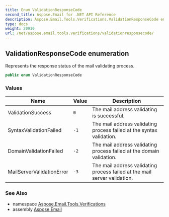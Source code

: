 ```yaml
---
title: Enum ValidationResponseCode
second_title: Aspose.Email for .NET API Reference
description: Aspose.Email.Tools.Verifications.ValidationResponseCode enum. Represents the response status of the mail validating process
type: docs
weight: 20910
url: /net/aspose.email.tools.verifications/validationresponsecode/
---
```

## ValidationResponseCode enumeration

Represents the response status of the mail validating process.

```csharp
public enum ValidationResponseCode
```

### Values

| Name | Value | Description |
| --- | --- | --- |
| ValidationSuccess | `0` | The mail address validating is successful. |
| SyntaxValidationFailed | `-1` | The mail address validating process failed at the syntax validation. |
| DomainValidationFailed | `-2` | The mail address validating process failed at the domain validation. |
| MailServerValidationError | `-3` | The mail address validating process failed at the mail server validation. |

### See Also

* namespace [Aspose.Email.Tools.Verifications](../../aspose.email.tools.verifications/)
* assembly [Aspose.Email](../../)



